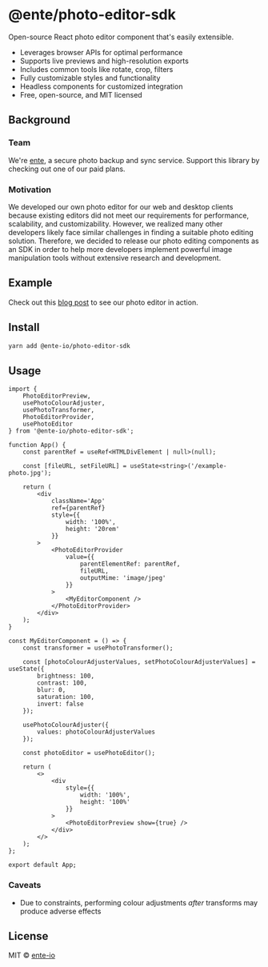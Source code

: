 # @ente/photo-editor-sdk

Open-source React photo editor component that's easily extensible.

-   Leverages browser APIs for optimal performance
-   Supports live previews and high-resolution exports
-   Includes common tools like rotate, crop, filters
-   Fully customizable styles and functionality
-   Headless components for customized integration
-   Free, open-source, and MIT licensed

## Background

### Team

We're [ente](https://ente.io), a secure photo backup and sync service. Support this library by checking out one of our paid plans.

### Motivation

We developed our own photo editor for our web and desktop clients because existing editors did not meet our requirements for performance, scalability, and customizability. However, we realized many other developers likely face similar challenges in finding a suitable photo editing solution. Therefore, we decided to release our photo editing components as an SDK in order to help more developers implement powerful image manipulation tools without extensive research and development.

## Example

Check out this [blog post](https://ente.io/blog/introducing-web-desktop-photo-editor/) to see our photo editor in action.

## Install

```bash
yarn add @ente-io/photo-editor-sdk
```

## Usage

```tsx
import {
    PhotoEditorPreview,
    usePhotoColourAdjuster,
    usePhotoTransformer,
    PhotoEditorProvider,
    usePhotoEditor
} from '@ente-io/photo-editor-sdk';

function App() {
    const parentRef = useRef<HTMLDivElement | null>(null);

    const [fileURL, setFileURL] = useState<string>('/example-photo.jpg');

    return (
        <div
            className='App'
            ref={parentRef}
            style={{
                width: '100%',
                height: '20rem'
            }}
        >
            <PhotoEditorProvider
                value={{
                    parentElementRef: parentRef,
                    fileURL,
                    outputMime: 'image/jpeg'
                }}
            >
                <MyEditorComponent />
            </PhotoEditorProvider>
        </div>
    );
}

const MyEditorComponent = () => {
    const transformer = usePhotoTransformer();

    const [photoColourAdjusterValues, setPhotoColourAdjusterValues] = useState({
        brightness: 100,
        contrast: 100,
        blur: 0,
        saturation: 100,
        invert: false
    });

    usePhotoColourAdjuster({
        values: photoColourAdjusterValues
    });

    const photoEditor = usePhotoEditor();

    return (
        <>
            <div
                style={{
                    width: '100%',
                    height: '100%'
                }}
            >
                <PhotoEditorPreview show={true} />
            </div>
        </>
    );
};

export default App;
```

### Caveats

-   Due to constraints, performing colour adjustments _after_ transforms may produce adverse effects

## License

MIT © [ente-io](https://github.com/ente-io)

